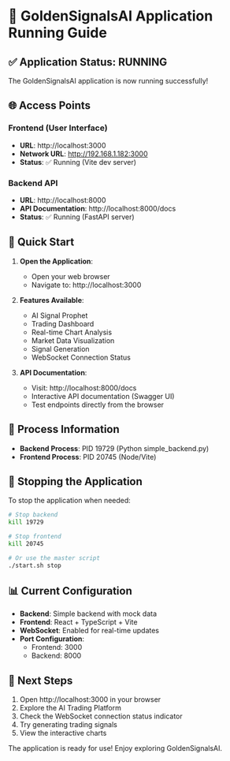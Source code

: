 # 🚀 GoldenSignalsAI Application Running Guide

## ✅ Application Status: RUNNING

The GoldenSignalsAI application is now running successfully!

## 🌐 Access Points

### Frontend (User Interface)
- **URL**: http://localhost:3000
- **Network URL**: http://192.168.1.182:3000
- **Status**: ✅ Running (Vite dev server)

### Backend API
- **URL**: http://localhost:8000
- **API Documentation**: http://localhost:8000/docs
- **Status**: ✅ Running (FastAPI server)

## 🎯 Quick Start

1. **Open the Application**:
   - Open your web browser
   - Navigate to: http://localhost:3000
   
2. **Features Available**:
   - AI Signal Prophet
   - Trading Dashboard
   - Real-time Chart Analysis
   - Market Data Visualization
   - Signal Generation
   - WebSocket Connection Status

3. **API Documentation**:
   - Visit: http://localhost:8000/docs
   - Interactive API documentation (Swagger UI)
   - Test endpoints directly from the browser

## 🔧 Process Information

- **Backend Process**: PID 19729 (Python simple_backend.py)
- **Frontend Process**: PID 20745 (Node/Vite)

## 🛑 Stopping the Application

To stop the application when needed:

```bash
# Stop backend
kill 19729

# Stop frontend
kill 20745

# Or use the master script
./start.sh stop
```

## 📊 Current Configuration

- **Backend**: Simple backend with mock data
- **Frontend**: React + TypeScript + Vite
- **WebSocket**: Enabled for real-time updates
- **Port Configuration**:
  - Frontend: 3000
  - Backend: 8000

## 🎉 Next Steps

1. Open http://localhost:3000 in your browser
2. Explore the AI Trading Platform
3. Check the WebSocket connection status indicator
4. Try generating trading signals
5. View the interactive charts

The application is ready for use! Enjoy exploring GoldenSignalsAI. 